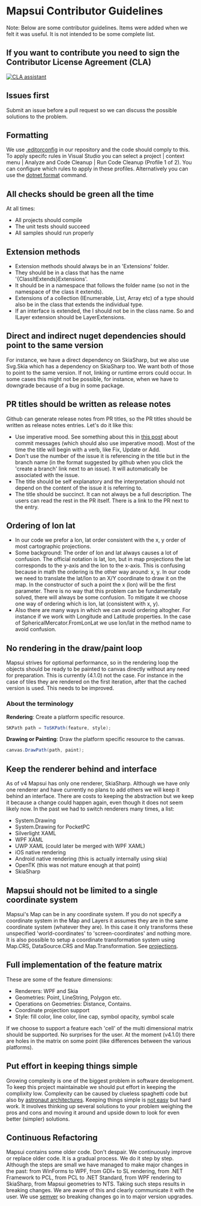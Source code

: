 # Mapsui Contributor Guidelines

Note: Below are some contributor guidelines. Items were added when we felt it was useful. It is not intended to be some complete list.

## If you want to contribute you need to sign the Contributor License Agreement (CLA)

[![CLA assistant](https://cla-assistant.io/readme/badge/Mapsui/Mapsui)](https://cla-assistant.io/Mapsui/Mapsui)

## Issues first
Submit an issue before a pull request so we can discuss the possible solutions to the problem.

## Formatting
We use [.editorconfig](https://editorconfig.org) in our repository and the code should comply to this. To apply specifc rules in Visual Studio you can select a project | context menu | Analyze and Code Cleanup | Run Code Cleanup (Profile 1 of 2). You can configure which rules to apply in these profiles. Alternatively you can use the [dotnet format](https://learn.microsoft.com/en-us/dotnet/core/tools/dotnet-format) command.

## All checks should be green all the time
At all times:
- All projects should compile
- The unit tests should succeed
- All samples should run properly

## Extension methods
- Extension methods should always be in an 'Extensions' folder. 
- They should be in a class that has the name '{ClassItExtends}Extensions'. 
- It should be in a namespace that follows the folder name (so not in the namespace of the class it extends).
- Extensions of a collection (IEnumerable, List, Array etc) of a type should also be in the class that extends the individual type.
- If an interface is extended, the I should not be in the class name. So and ILayer extension should be LayerExtensions.

## Direct and indirect nuget dependencies should point to the same version
For instance, we have a direct dependency on SkiaSharp, but we also use Svg.Skia which has a dependency on SkiaSharp too. We want both of those to point to the same version. If not, linking or runtime errors could occur. In some cases this might not be possible, for instance, when we have to downgrade because of a bug in some package.

## PR titles should be written as release notes
Github can generate release notes from PR titles, so the PR titles should be written as release notes entries. Let's do it like this:
- Use imperative mood. See something about this in [this post](https://www.freecodecamp.org/news/how-to-write-better-git-commit-messages/) about commit messages (which should also use imperative mood). Most of the time the title will begin with a verb, like Fix, Update or Add.
- Don't use the number of the issue it is referencing in the title but in the branch name (in the format suggested by github when you click the 'create a branch' link next to an issue). It will automatically be associated with the issue.
- The title should be self explanatory and the interpretation should not depend on the content of the issue it is referring to.
- The title should be succinct. It can not always be a full description. The users can read the rest in the PR itself. There is a link to the PR next to the entry.

## Ordering of lon lat
- In our code we prefor a lon, lat order consistent with the x, y order of most cartographic projections.
- Some background: The order of lon and lat always causes a lot of confusion. The official notation is lat, lon, but in map projections the lat corresponds to the y-axis and the lon to the x-axis. This is confusing because in math the ordering is the other way around: x, y. In our code we need to translate the lat/lon to an X/Y coordinate to draw it on the map. In the constructor of such a point the x (lon) will be the first parameter. There is no way that this problem can be fundamentally solved, there will always be some confusion. To mitigate it we choose one way of ordering which is lon, lat (consistent with x, y). 
- Also there are many ways in which we can avoid ordering altogher. For instance if we work with Longitude and Latitude properties. In the case of SphericalMercator.FromLonLat we use lon/lat in the method name to avoid confusion.

## No rendering in the draw/paint loop
Mapsui strives for optiomal performance, so in the rendering loop the objects should be ready to be painted to canvas directly without any need for preparation. This is currently (4.1.0) not the case. For instance in the case of tiles they are rendered on the first iteration, after that the cached version is used. This needs to be improved.
### About the terminology
**Rendering**: Create a platform specific resource.
```csharp
SKPath path = ToSKPath(feature, style);
```
**Drawing or Painting**: Draw the platform specific resource to the canvas.
```csharp
canvas.DrawPath(path, paint);
```

## Keep the renderer behind and interface
As of v4 Mapsui has only one renderer, SkiaSharp. Although we have only one renderer and have currently no plans to add others we will keep it behind an interface. There are costs to keeping the abstraction but we keep it because a change could happen again, even though it does not seem likely now. In the past we had to switch renderers many times, a list:
- System.Drawing
- System.Drawing for PocketPC
- Silverlight XAML
- WPF XAML
- UWP XAML (could later be merged with WPF XAML)
- iOS native rendering
- Android native rendering (this is actually internally using skia)
- OpenTK (this was not mature enough at that point)
- SkiaSharp

## Mapsui should not be limited to a single coordinate system
Mapsui's Map can be in any coordinate system. If you do not specify a coordinate system in the Map and Layers it assumes they are in the same coordinate system (whatever they are). In this case it only transforms these unspecified 'world-coordinates' to 'screen-coordinates' and nothing more. It is also possible to setup a coordinate transformation system using Map.CRS, DataSource.CRS and Map.Transformation. See [projections](projections.md).

## Full implementation of the feature matrix
These are some of the feature dimensions:
- Renderers: WPF and Skia
- Geometries: Point, LineString, Polygon etc.
- Operations on Geometries: Distance, Contains.
- Coordinate projection support
- Style: fill color, line color, line cap, symbol opacity, symbol scale 

If we choose to support a feature each 'cell' of the multi dimensional matrix should be supported. No surprises for the user. At the moment (v4.1.0) there are holes in the matrix on some point (like differences between the various platforms). 

## Put effort in keeping things simple
Growing complexity is one of the biggest problem in software development. To keep this project maintainable we should put effort in keeping the complixity low. Complexity can be caused by clueless spaghetti code but also by [astronaut architectures](https://www.joelonsoftware.com/2008/05/01/architecture-astronauts-take-over/). Keeping things simple is [not easy](https://www.infoq.com/presentations/Simple-Made-Easy) but hard work. It involves thinking up several solutions to your problem weighing the pros and cons and moving it around and upside down to look for even better (simpler) solutions. 

## Continuous Refactoring
Mapsui contains some older code. Don't despair. We continuously improve or replace older code. It is a gradual process. We do it step by step. Although the steps are small we have managed to make major changes in the past: from WinForms to WPF, from GDI+ to SL rendering, from .NET Framework to PCL, from PCL to .NET Standard, from WPF rendering to SkiaSharp, from Mapsui geometries to NTS. Taking such steps results in breaking changes. We are aware of this and clearly communicate it with the user. We use [semver](http://semver.org) so breaking changes go in to major version upgrades.
